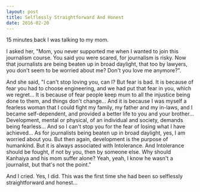 ```yaml
---
layout: post
title: Selflessly Straightforward And Honest
date: 2016-02-20
---
```

15 minutes back I was talking to my mom.

I asked her, "Mom, you never supported me when I wanted to join this journalism course. You said you were scared, for journalism is risky. Now that journalists are being beaten up in broad daylight, that too by lawyers, you don't seem to be worried about me? Don't you love me anymore?".

And she said, "I can't stop loving you, can I? But fear is bad. It is because of fear you had to choose engineering, and we had put that fear in you, which we regret... It is because of fear people keep mum to all the injustice being done to them, and things don't change... And it is because I was myself a fearless woman that I could fight my family, my father and my in-laws, and I became self-dependent, and provided a better life to you and your brother... Development, mental or physical, of an individual and society, demands being fearless... And so I can't stop you for the fear of losing what I have achieved... As for journalists being beaten up in broad daylight, yes, I am worried about you. But then again, development is the purpose of humankind. But it is always associated with Intolerance. And Intolerance should be fought, if not by you, then by someone else. Why should Kanhaiya and his mom suffer alone? Yeah, yeah, I know he wasn't a journalist, but that's not the point."

And I cried. Yes, I did. This was the first time she had been so selflessly straightforward and honest...

